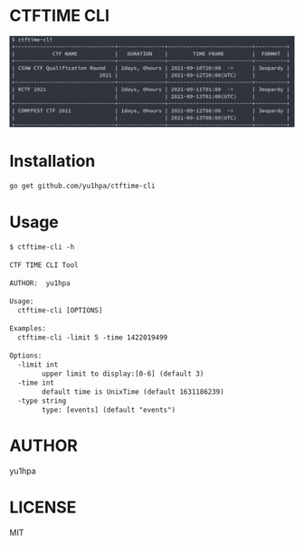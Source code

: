 # CTFTIME CLI

![](docs/demo.png)

# Installation
```
go get github.com/yu1hpa/ctftime-cli
```

# Usage
```
$ ctftime-cli -h

CTF TIME CLI Tool

AUTHOR:  yu1hpa

Usage:
  ctftime-cli [OPTIONS]

Examples:
  ctftime-cli -limit 5 -time 1422019499

Options:
  -limit int
        upper limit to display:[0-6] (default 3)
  -time int
        default time is UnixTime (default 1631186239)
  -type string
        type: [events] (default "events")
```

# AUTHOR
yu1hpa

# LICENSE
MIT
